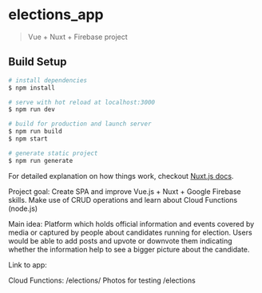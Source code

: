 # elections_app

> Vue + Nuxt + Firebase project

## Build Setup

``` bash
# install dependencies
$ npm install

# serve with hot reload at localhost:3000
$ npm run dev

# build for production and launch server
$ npm run build
$ npm start

# generate static project
$ npm run generate
```

For detailed explanation on how things work, checkout [Nuxt.js docs](https://nuxtjs.org).

Project goal: Create SPA and improve Vue.js + Nuxt + Google Firebase skills. Make use of CRUD operations and learn about Cloud Functions (node.js)

Main idea: Platform which holds official information and events covered by media or captured by people about candidates running for election. Users would be able to add posts and upvote or downvote them indicating whether the information help to see a bigger picture about the candidate.

Link to app:


Cloud Functions: /elections/
Photos for testing /elections

